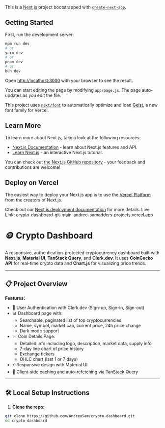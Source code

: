 This is a [Next.js](https://nextjs.org) project bootstrapped with [`create-next-app`](https://nextjs.org/docs/app/api-reference/cli/create-next-app).

## Getting Started

First, run the development server:

```bash
npm run dev
# or
yarn dev
# or
pnpm dev
# or
bun dev
```

Open [http://localhost:3000](http://localhost:3000) with your browser to see the result.

You can start editing the page by modifying `app/page.js`. The page auto-updates as you edit the file.

This project uses [`next/font`](https://nextjs.org/docs/app/building-your-application/optimizing/fonts) to automatically optimize and load [Geist](https://vercel.com/font), a new font family for Vercel.

## Learn More

To learn more about Next.js, take a look at the following resources:

- [Next.js Documentation](https://nextjs.org/docs) - learn about Next.js features and API.
- [Learn Next.js](https://nextjs.org/learn) - an interactive Next.js tutorial.

You can check out [the Next.js GitHub repository](https://github.com/vercel/next.js) - your feedback and contributions are welcome!

## Deploy on Vercel

The easiest way to deploy your Next.js app is to use the [Vercel Platform](https://vercel.com/new?utm_medium=default-template&filter=next.js&utm_source=create-next-app&utm_campaign=create-next-app-readme) from the creators of Next.js.

Check out our [Next.js deployment documentation](https://nextjs.org/docs/app/building-your-application/deploying) for more details.
Live Link: crypto-dashboard-git-main-andreo-samadders-projects.vercel.app

# 🪙 Crypto Dashboard

A responsive, authentication-protected cryptocurrency dashboard built with **Next.js**, **Material UI**, **TanStack Query**, and **Clerk.dev**. It uses **CoinGecko API** for real-time crypto data and **Chart.js** for visualizing price trends.

---

## 📋 Project Overview

**Features:**
- 🔐 User Authentication with Clerk.dev (Sign-up, Sign-in, Sign-out)
- 📊 Dashboard page with:
  - Searchable, paginated list of top cryptocurrencies
  - Name, symbol, market cap, current price, 24h price change
  - Dark mode support
- 📈 Coin Details Page:
  - Detailed info including logo, description, market data, supply info
  - 7-day line chart of price history
  - Exchange tickers
  - OHLC chart (last 1 or 7 days)
- ⚡ Responsive design with Material UI
- 🚀 Client-side caching and auto-refetching via TanStack Query

---

## 🛠️ Local Setup Instructions

1. **Clone the repo:**

```bash
git clone https://github.com/AndreoSam/crypto-dashboard.git
cd crypto-dashboard
